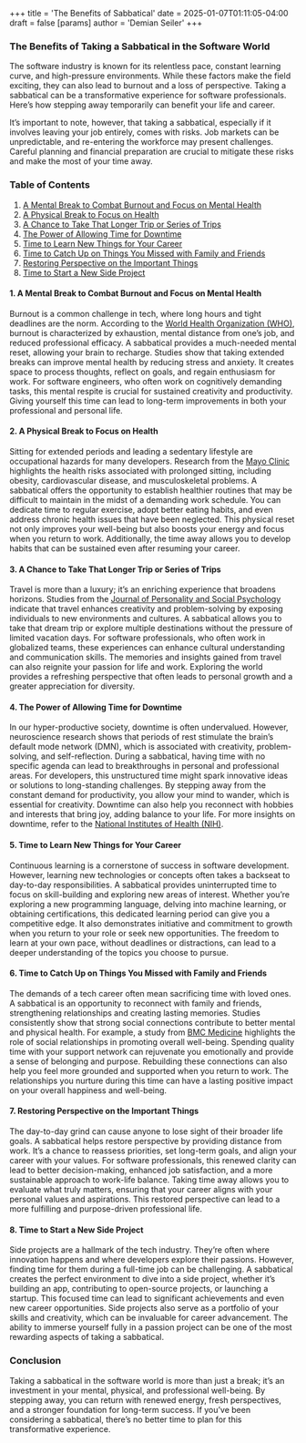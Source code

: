 +++
title = 'The Benefits of Sabbatical'
date = 2025-01-07T01:11:05-04:00
draft = false
[params]
  author = 'Demian Seiler'
+++
### The Benefits of Taking a Sabbatical in the Software World

The software industry is known for its relentless pace, constant learning curve, and high-pressure environments. While these factors make the field exciting, they can also lead to burnout and a loss of perspective. Taking a sabbatical can be a transformative experience for software professionals. Here’s how stepping away temporarily can benefit your life and career.

It’s important to note, however, that taking a sabbatical, especially if it involves leaving your job entirely, comes with risks. Job markets can be unpredictable, and re-entering the workforce may present challenges. Careful planning and financial preparation are crucial to mitigate these risks and make the most of your time away.

### Table of Contents

1. [A Mental Break to Combat Burnout and Focus on Mental Health](#1-a-mental-break-to-combat-burnout-and-focus-on-mental-health)
2. [A Physical Break to Focus on Health](#2-a-physical-break-to-focus-on-health)
3. [A Chance to Take That Longer Trip or Series of Trips](#3-a-chance-to-take-that-longer-trip-or-series-of-trips)
4. [The Power of Allowing Time for Downtime](#4-the-power-of-allowing-time-for-downtime)
5. [Time to Learn New Things for Your Career](#5-time-to-learn-new-things-for-your-career)
6. [Time to Catch Up on Things You Missed with Family and Friends](#6-time-to-catch-up-on-things-you-missed-with-family-and-friends)
7. [Restoring Perspective on the Important Things](#7-restoring-perspective-on-the-important-things)
8. [Time to Start a New Side Project](#8-time-to-start-a-new-side-project)

#### 1. A Mental Break to Combat Burnout and Focus on Mental Health

Burnout is a common challenge in tech, where long hours and tight deadlines are the norm. According to the [World Health Organization (WHO)](https://www.who.int/news/item/28-05-2019-burn-out-an-occupational-phenomenon-international-classification-of-diseases), burnout is characterized by exhaustion, mental distance from one’s job, and reduced professional efficacy. A sabbatical provides a much-needed mental reset, allowing your brain to recharge. Studies show that taking extended breaks can improve mental health by reducing stress and anxiety. It creates space to process thoughts, reflect on goals, and regain enthusiasm for work. For software engineers, who often work on cognitively demanding tasks, this mental respite is crucial for sustained creativity and productivity. Giving yourself this time can lead to long-term improvements in both your professional and personal life.

#### 2. A Physical Break to Focus on Health

Sitting for extended periods and leading a sedentary lifestyle are occupational hazards for many developers. Research from the [Mayo Clinic](https://www.mayoclinic.org/healthy-lifestyle/adult-health/expert-answers/sitting/faq-20058005) highlights the health risks associated with prolonged sitting, including obesity, cardiovascular disease, and musculoskeletal problems. A sabbatical offers the opportunity to establish healthier routines that may be difficult to maintain in the midst of a demanding work schedule. You can dedicate time to regular exercise, adopt better eating habits, and even address chronic health issues that have been neglected. This physical reset not only improves your well-being but also boosts your energy and focus when you return to work. Additionally, the time away allows you to develop habits that can be sustained even after resuming your career.

#### 3. A Chance to Take That Longer Trip or Series of Trips

Travel is more than a luxury; it’s an enriching experience that broadens horizons. Studies from the [Journal of Personality and Social Psychology](https://psycnet.apa.org/doi/10.1037/pspp0000273) indicate that travel enhances creativity and problem-solving by exposing individuals to new environments and cultures. A sabbatical allows you to take that dream trip or explore multiple destinations without the pressure of limited vacation days. For software professionals, who often work in globalized teams, these experiences can enhance cultural understanding and communication skills. The memories and insights gained from travel can also reignite your passion for life and work. Exploring the world provides a refreshing perspective that often leads to personal growth and a greater appreciation for diversity.

#### 4. The Power of Allowing Time for Downtime

In our hyper-productive society, downtime is often undervalued. However, neuroscience research shows that periods of rest stimulate the brain’s default mode network (DMN), which is associated with creativity, problem-solving, and self-reflection. During a sabbatical, having time with no specific agenda can lead to breakthroughs in personal and professional areas. For developers, this unstructured time might spark innovative ideas or solutions to long-standing challenges. By stepping away from the constant demand for productivity, you allow your mind to wander, which is essential for creativity. Downtime can also help you reconnect with hobbies and interests that bring joy, adding balance to your life. For more insights on downtime, refer to the [National Institutes of Health (NIH)](https://www.nih.gov/news-events/news-releases/brain-research-shows-downtime-important).

#### 5. Time to Learn New Things for Your Career

Continuous learning is a cornerstone of success in software development. However, learning new technologies or concepts often takes a backseat to day-to-day responsibilities. A sabbatical provides uninterrupted time to focus on skill-building and exploring new areas of interest. Whether you’re exploring a new programming language, delving into machine learning, or obtaining certifications, this dedicated learning period can give you a competitive edge. It also demonstrates initiative and commitment to growth when you return to your role or seek new opportunities. The freedom to learn at your own pace, without deadlines or distractions, can lead to a deeper understanding of the topics you choose to pursue.

#### 6. Time to Catch Up on Things You Missed with Family and Friends

The demands of a tech career often mean sacrificing time with loved ones. A sabbatical is an opportunity to reconnect with family and friends, strengthening relationships and creating lasting memories. Studies consistently show that strong social connections contribute to better mental and physical health. For example, a study from [BMC Medicine](https://bmcmedicine.biomedcentral.com/articles/10.1186/s12916-024-03260-y) highlights the role of social relationships in promoting overall well-being. Spending quality time with your support network can rejuvenate you emotionally and provide a sense of belonging and purpose. Rebuilding these connections can also help you feel more grounded and supported when you return to work. The relationships you nurture during this time can have a lasting positive impact on your overall happiness and well-being.

#### 7. Restoring Perspective on the Important Things

The day-to-day grind can cause anyone to lose sight of their broader life goals. A sabbatical helps restore perspective by providing distance from work. It’s a chance to reassess priorities, set long-term goals, and align your career with your values. For software professionals, this renewed clarity can lead to better decision-making, enhanced job satisfaction, and a more sustainable approach to work-life balance. Taking time away allows you to evaluate what truly matters, ensuring that your career aligns with your personal values and aspirations. This restored perspective can lead to a more fulfilling and purpose-driven professional life.

#### 8. Time to Start a New Side Project

Side projects are a hallmark of the tech industry. They’re often where innovation happens and where developers explore their passions. However, finding time for them during a full-time job can be challenging. A sabbatical creates the perfect environment to dive into a side project, whether it’s building an app, contributing to open-source projects, or launching a startup. This focused time can lead to significant achievements and even new career opportunities. Side projects also serve as a portfolio of your skills and creativity, which can be invaluable for career advancement. The ability to immerse yourself fully in a passion project can be one of the most rewarding aspects of taking a sabbatical.

### Conclusion

Taking a sabbatical in the software world is more than just a break; it’s an investment in your mental, physical, and professional well-being. By stepping away, you can return with renewed energy, fresh perspectives, and a stronger foundation for long-term success. If you’ve been considering a sabbatical, there’s no better time to plan for this transformative experience.


